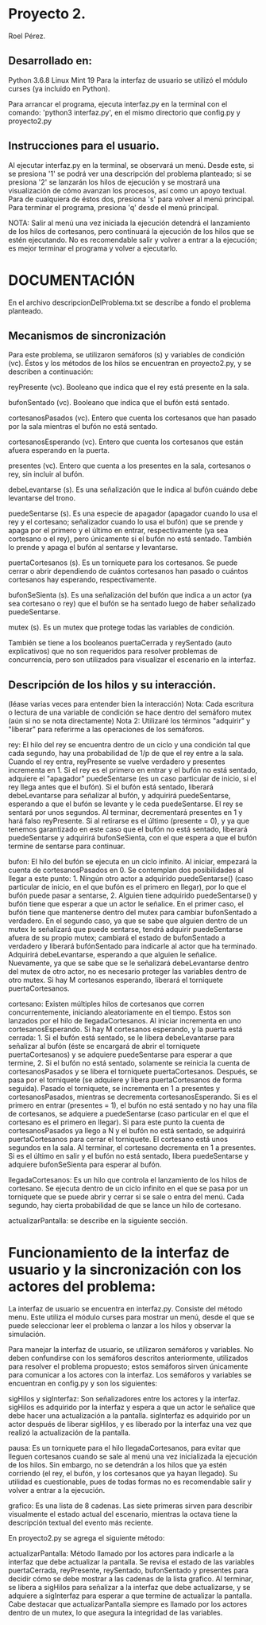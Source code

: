 # Proyecto 2. 
Roel Pérez.

## Desarrollado en:
Python 3.6.8
Linux Mint 19
Para la interfaz de usuario se utilizó el módulo curses (ya incluido en Python).

Para arrancar el programa, ejecuta interfaz.py en la terminal con el comando: 'python3 interfaz.py', en el mismo directorio que config.py y proyecto2.py


## Instrucciones para el usuario.

Al ejecutar interfaz.py en la terminal, se observará un menú. Desde este, si se presiona '1' se podrá ver una descripción del problema planteado; si se presiona '2' se lanzarán los hilos de ejecución y se mostrará una visualización de cómo avanzan los procesos, así como un apoyo textual. Para de cualquiera de éstos dos, presiona 's' para volver al menú principal. Para terminar el programa, presiona 'q' desde el menú principal.

NOTA: Salir al menú una vez iniciada la ejecución detendrá el lanzamiento de los hilos de cortesanos, pero continuará la ejecución de los hilos que se estén ejecutando. No es recomendable salir y volver a entrar a la ejecución; es mejor terminar el programa y volver a ejecutarlo. 


# DOCUMENTACIÓN

En el archivo descripcionDelProblema.txt se describe a fondo el problema planteado.

## Mecanismos de sincronización
Para este problema, se utilizaron semáforos (s) y variables de condición (vc). Éstos y los métodos de los hilos se encuentran en proyecto2.py, y se describen a continuación:

reyPresente (vc). Booleano que indica que el rey está presente en la sala.

bufonSentado (vc). Booleano que indica que el bufón está sentado.

cortesanosPasados (vc). Entero que cuenta los cortesanos que han pasado por la sala mientras el bufón no está sentado. 

cortesanosEsperando (vc). Entero que cuenta los cortesanos que están afuera esperando en la puerta. 

presentes (vc). Entero que cuenta a los presentes en la sala, cortesanos o rey, sin incluir al bufón.

debeLevantarse (s). Es una señalización que le indica al bufón cuándo debe levantarse del trono. 

puedeSentarse (s). Es una especie de apagador (apagador cuando lo usa el rey y el cortesano; señalizador cuando lo usa el bufón) que se prende y apaga por el primero y el último en entrar, respectivamente (ya sea cortesano o el rey), pero únicamente si el bufón no está sentado. También lo prende y apaga el bufón al sentarse y levantarse. 

puertaCortesanos (s). Es un torniquete para los cortesanos. Se puede cerrar o abrir dependiendo de cuántos cortesanos han pasado o cuántos cortesanos hay esperando, respectivamente.

bufonSeSienta (s). Es una señalización del bufón que indica a un actor (ya sea cortesano o rey) que el bufón se ha sentado luego de haber señalizado puedeSentarse.

mutex (s). Es un mutex que protege todas las variables de condición. 

También se tiene a los booleanos puertaCerrada y reySentado (auto explicativos) que no son requeridos para resolver problemas de concurrencia, pero son utilizados para visualizar el escenario en la interfaz.


## Descripción de los hilos y su interacción. 

(léase varias veces para entender bien la interacción)
Nota: Cada escritura o lectura de una variable de condición se hace dentro del semáforo mutex (aún si no se nota directamente)
Nota 2: Utilizaré los términos "adquirir" y "liberar" para referirme a las operaciones de los semáforos.

rey: El hilo del rey se encuentra dentro de un ciclo y una condición tal que cada segundo, hay una probabilidad de 1/p de que el rey entre a la sala.
Cuando el rey entra, reyPresente se vuelve verdadero y presentes incrementa en 1. Si el rey es el primero en entrar y el bufón no está sentado, adquiere el "apagador" puedeSentarse (es un caso particular de inicio, si el rey llega antes que el bufón). Si el bufón está sentado, liberará debeLevantarse para señalizar al bufón, y adquirirá puedeSentarse, esperando a que el bufón se levante y le ceda puedeSentarse.
El rey se sentará por unos segundos. 
Al terminar, decrementará presentes en 1 y hará falso reyPresente. Si al retirarse es el último (presente = 0), y ya que tenemos garantizado en este caso que el bufón no está sentado, liberará puedeSentarse y adquirirá bufonSeSienta, con el que espera a que el bufón termine de sentarse para continuar.

bufon: El hilo del bufón se ejecuta en un ciclo infinito.
Al iniciar, empezará la cuenta de cortesanosPasados en 0. Se contemplan dos posibilidades al llegar a este punto: 1. Ningún otro actor a adquirido puedeSentarse() (caso particular de inicio, en el que bufón es el primero en llegar), por lo que el bufón puede pasar a sentarse, 2. Alguien tiene adquirido puedeSentarse() y bufón tiene que esperar a que un actor le señalice. En el primer caso, el bufón tiene que mantenerse dentro del mutex para cambiar bufonSentado a verdadero. En el segundo caso, ya que se sabe que alguien dentro de un mutex le señalizará que puede sentarse, tendrá adquirir puedeSentarse afuera de su propio mutex; cambiará el estado de bufonSentado a verdadero y liberará bufónSentado para indicarle al actor que ha terminado.  
Adquirirá debeLevantarse, esperando a que alguien le señalice. 
Nuevamente, ya que se sabe que se le señalizará debeLevantarse dentro del mutex de otro actor, no es necesario proteger las variables dentro de otro mutex. Si hay M cortesanos esperando, liberará el torniquete puertaCortesanos.

cortesano: Existen múltiples hilos de cortesanos que corren concurrentemente, iniciando aleatoriamente en el tiempo. Estos son lanzados por el hilo de llegadaCortesanos.
Al iniciar incrementa en uno cortesanosEsperando. Si hay M cortesanos esperando, y la puerta está cerrada: 1. Si el bufón está sentado, se le libera debeLevantarse para señalizar al bufón (éste se encargará de abrir el torniquete puertaCortesanos) y se adquiere puedeSentarse para esperar a que termine, 2. Si el bufón no está sentado, solamente se reinicia la cuenta de cortesanosPasados y se libera el torniquete puertaCortesanos. Después, se pasa por el torniquete (se adquiere y libera puertaCortesanos de forma seguida).
Pasado el torniquete, se incrementa en 1 a presentes y cortesanosPasados, mientras se decrementa cortesanosEsperando. Si es el primero en entrar (presentes = 1), el bufón no está sentado y no hay una fila de cortesanos, se adquiere a puedeSentarse (caso particular en el que el cortesano es el primero en llegar). Si para este punto la cuenta de cortesanosPasados ya llego a N y el bufón no está sentado, se adquirirá puertaCortesanos para cerrar el torniquete.
El cortesano está unos segundos en la sala.
Al terminar, el cortesano decrementa en 1 a presentes. Si es el último en salir y el bufón no está sentado, libera puedeSentarse y adquiere bufonSeSienta para esperar al bufón.

llegadaCortesanos: Es un hilo que controla el lanzamiento de los hilos de cortesano. Se ejecuta dentro de un ciclo infinito en el que se pasa por un torniquete que se puede abrir y cerrar si se sale o entra del menú. Cada segundo, hay cierta probabilidad de que se lance un hilo de cortesano.

actualizarPantalla: se describe en la siguiente sección.


# Funcionamiento de la interfaz de usuario y la sincronización con los actores del problema:

La interfaz de usuario se encuentra en interfaz.py. Consiste del método menu. Este utiliza el módulo curses para mostrar un menú, desde el que se puede seleccionar leer el problema o lanzar a los hilos y observar la simulación.

Para manejar la interfaz de usuario, se utilizaron semáforos y variables. No deben confundirse con los semáforos descritos anteriormente, utilizados para resolver el problema propuesto; estos semáforos sirven únicamente para comunicar a los actores con la interfaz. Los semáforos y variables se encuentran en config.py y son los siguientes:

sigHilos y sigInterfaz: Son señalizadores entre los actores y la interfaz. sigHilos es adquirido por la interfaz y espera a que un actor le señalice que debe hacer una actualización a la pantalla. sigInterfaz es adquirido por un actor después de liberar sigHilos, y es liberado por la interfaz una vez que realizó la actualización de la pantalla.

pausa: Es un torniquete para el hilo llegadaCortesanos, para evitar que lleguen cortesanos cuando se sale al menú una vez inicializada la ejecución de los hilos. Sin embargo, no se detendrán a los hilos que ya estén corriendo (el rey, el bufón, y los cortesanos que ya hayan llegado). Su utilidad es cuestionable, pues de todas formas no es recomendable salir y volver a entrar a la ejecución.

grafico: Es una lista de 8 cadenas. Las siete primeras sirven para describir visualmente el estado actual del escenario, mientras la octava tiene la descripción textual del evento más reciente. 

En proyecto2.py se agrega el siguiente método:

actualizarPantalla: Método llamado por los actores para indicarle a la interfaz que debe actualizar la pantalla. Se revisa el estado de las variables puertaCerrada, reyPresente, reySentado, bufonSentado y presentes para decidir cómo se debe mostrar a las cadenas de la lista grafico. Al terminar, se libera a sigHilos para señalizar a la interfaz que debe actualizarse, y se adquiere a sigInterfaz para esperar a que termine de actualizar la pantalla. Cabe destacar que actualizarPantalla siempre es llamado por los actores dentro de un mutex, lo que asegura la integridad de las variables.

 





